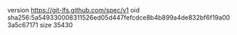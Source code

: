 version https://git-lfs.github.com/spec/v1
oid sha256:5a549330008311526ed05d447fefcdce8b4b899a4de832bf6f19a003a5c67171
size 35430
